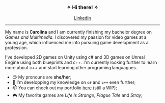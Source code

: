 <div align="center">
  <h3> ✧ Hi there! ✧ </h3>
  <p align="center">
    <a href="https://www.linkedin.com/in/carolinascpereira/">Linkedin</a>
  </p>
</div>
<hr></hr>

<p>My name is <b>Carolina</b> and I am currently finishing my bachelor degree on <i>Games and Multimedia</i>. I discovered my passion for video games at a young age, which influenced me into pursuing game development as a profession.</p>
<p>I've developed 2D games on Unity using c# and 3D games on Unreal Engine using both blueprints and c++. I'm currently looking further to learn more about c++ and start learning other programing languagues.</p>

<div>
  <ul> 
    <li> 😊 My pronouns are <b>she/her</b>;</li>
    <li> 🌱 I'm developping my knowledge on <code>c#</code> and <code>c++</code> even further;</li>
    <li> 📫 You can check out my portfolio <a href="">here</a> (still a WIP);</li>
    <li> 🎮 My favorite games are <i>Life is Strange</i>, <i>Plague Tale</i> and <i>Stray</i>;</li>
  </ul>
</div> 

